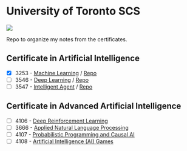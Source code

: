 # University of Toronto SCS
![](https://learn.utoronto.ca/themes/custom/de_theme/logo.svg)

Repo to organize my notes from the certificates.

## Certificate in Artificial Intelligence

- [x] 3253 - [Machine Learning](https://learn.utoronto.ca/programs-courses/courses/3253-machine-learning) / [Repo]()
- [ ] 3546 - [Deep Learning](https://learn.utoronto.ca/programs-courses/courses/3546-deep-learning) / [Repo]()
- [ ] 3547 - [Intelligent Agent](https://learn.utoronto.ca/programs-courses/courses/3547-intelligent-agents) / [Repo]()

## Certificate in Advanced Artificial Intelligence

- [ ] 4106 - [Deep Reinforcement Learning](https://learn.utoronto.ca/programs-courses/courses/4106-deep-reinforcement-learning)
- [ ] 3666 - [Applied Natural Language Processing](https://learn.utoronto.ca/programs-courses/courses/3666-applied-natural-language-processing)
- [ ] 4107 - [Probabilistic Programming and Causal AI](https://learn.utoronto.ca/programs-courses/courses/4107-probabilistic-programming-and-causal-ai)
- [ ] 4108 - [Artificial Intelligence (AI) Games](https://learn.utoronto.ca/programs-courses/courses/4108-artificial-intelligence-ai-games)
